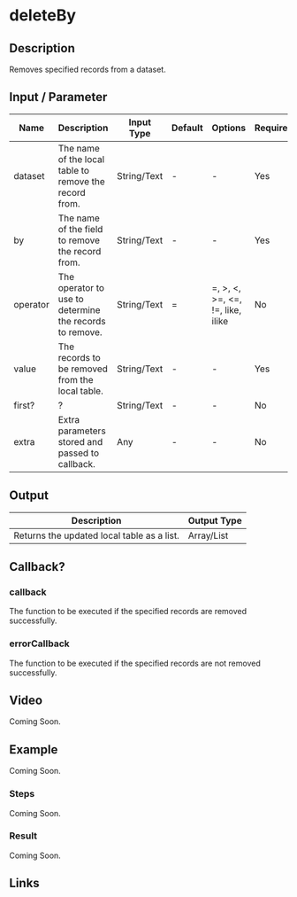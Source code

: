 # deleteBy

## Description

Removes specified records from a dataset.

## Input / Parameter

| Name | Description | Input Type | Default | Options | Required |
| ------ | ------ | ------ | ------ | ------ | ------ |
| dataset | The name of the local table to remove the record from. | String/Text | - | - | Yes |
| by | The name of the field to remove the record from. | String/Text | - | - | Yes |
| operator | The operator to use to determine the records to remove. | String/Text | = | =, >, <, >=, <=, !=, like, ilike | No |
| value | The records to be removed from the local table. | String/Text | - | - | Yes |
| first? | ? | String/Text | - | - | No |
| extra | Extra parameters stored and passed to callback. | Any | - | - | No |

## Output

| Description | Output Type |
| ------ | ------ |
| Returns the updated local table as a list. | Array/List |

## Callback?

### callback

The function to be executed if the specified records are removed successfully.

### errorCallback

The function to be executed if the specified records are not removed successfully.

## Video

Coming Soon.

<!-- Format: [![Video]({image-path}?raw=true)]({url-link}) -->

## Example

Coming Soon.

<!-- Share a scenario, like a user requirements. -->

### Steps

Coming Soon.

<!-- Show the steps and share some screenshots.

1. .....

Format: ![]({image-path}?raw=true) -->

### Result

Coming Soon.

<!-- Explain the output.

Format: ![]({image-path}?raw=true) -->

## Links